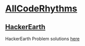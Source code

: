 # [AllCodeRhythms](https://github.com/keshav143420/AllCodeRhythms)
## [HackerEarth](https://www.hackerearth.com/)
HackerEarth Problem solutions [here](./hackerearth/)
